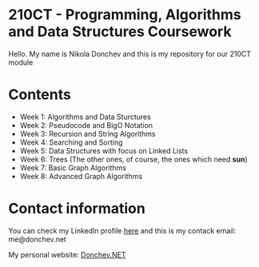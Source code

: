 <h1>210CT - Programming, Algorithms and Data Structures Coursework</h1>
<p>Hello. My name is Nikola Donchev and this is my repository for our 210CT module</p>

<h1>Contents</h1>
<ul>
<li>Week 1: Algorithms and Data Sturctures</li>
<li>Week 2: Pseudocode and BigO Notation</li>
<li>Week 3: Recursion and String Algorithms</li>
<li>Week 4: Searching and Sorting</li>
<li>Week 5: Data Structures with focus on Linked Lists</li>
<li>Week 6: Trees (The other ones, of course, the ones which need <b>sun</b>)</li>
<li>Week 7: Basic Graph Algorithms</li>
<li>Week 8: Advanced Graph Algorithms</li>
</ul>

<h1>Contact information</h1>
<p>You can check my LinkedIn profile <a target="_blank" href="https://www.linkedin.com/in/nikoladonchev">here</a> and this is my contack email: me@donchev.net</p>
<p>My personal website: <a href="http://donchev.net" target="_blank">Donchev.NET</a></p>
